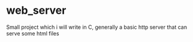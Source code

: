 # web_server
Small project which i will write in C, generally a basic http server that can serve some html files
